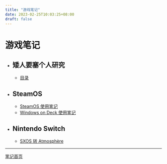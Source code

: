 ```yaml
---
title: "游戏笔记"
date: 2023-02-25T10:03:25+08:00
draft: false
---
```


# 游戏笔记

+ ## 矮人要塞个人研究
    + [目录](./howToDwarfFortress)

+ ## SteamOS
    + [SteamOS 使用笔记](./steamDeck/steamOSNotes)
    + [Windows on Deck 使用笔记](./steamDeck/winDeckNotes)

+ ## Nintendo Switch
    + [SXOS 转 Atmosphère](./nintendo/switch/sxosToAtmosphere)

---

[笔记首页](/)
